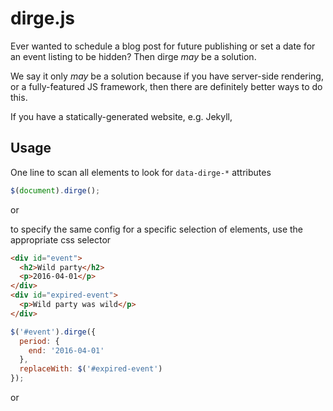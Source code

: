 dirge.js
========

Ever wanted to schedule a blog post for future publishing or set a date for
an event listing to be hidden? Then dirge _may_ be a solution.

We say it only _may_ be a solution because if you have server-side rendering,
or a fully-featured JS framework, then there are definitely better ways to
do this.

If you have a statically-generated website, e.g. Jekyll,

## Usage

One line to scan all elements to look for `data-dirge-*` attributes

```javascript
$(document).dirge();
```

or

to specify the same config for a specific selection of elements, use the
appropriate css selector

```html
<div id="event">
  <h2>Wild party</h2>
  <p>2016-04-01</p>
</div>
<div id="expired-event">
  <p>Wild party was wild</p>
</div>
```

```javascript
$('#event').dirge({
  period: {
    end: '2016-04-01'
  },
  replaceWith: $('#expired-event')
});
```

or
